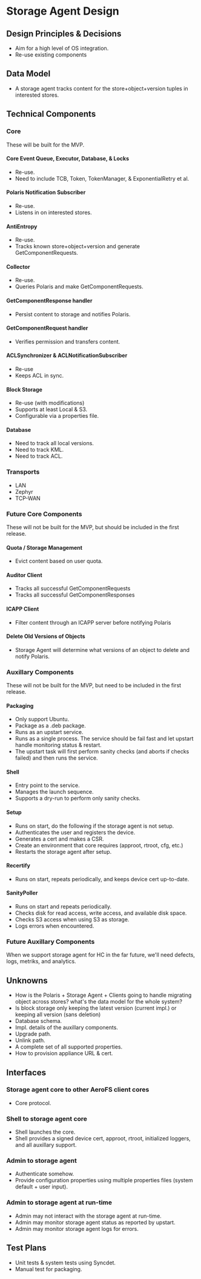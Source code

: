 Storage Agent Design
===

Design Principles & Decisions
---
* Aim for a high level of OS integration.
* Re-use existing components

Data Model
---
- A storage agent tracks content for the store+object+version tuples in interested stores.

Technical Components
---

### Core
These will be built for the MVP.

#### Core Event Queue, Executor, Database, & Locks
* Re-use.
* Need to include TCB, Token, TokenManager, & ExponentialRetry et al.

#### Polaris Notification Subscriber
* Re-use.
* Listens in on interested stores.

#### AntiEntropy
* Re-use.
* Tracks known store+object+version and generate GetComponentRequests.

#### Collector
* Re-use.
* Queries Polaris and make GetComponentRequests.

#### GetComponentResponse handler
* Persist content to storage and notifies Polaris.

#### GetComponentRequest handler
* Verifies permission and transfers content.

#### ACLSynchronizer & ACLNotificationSubscriber
* Re-use
* Keeps ACL in sync.

#### Block Storage
* Re-use (with modifications)
* Supports at least Local & S3.
* Configurable via a properties file.

#### Database
* Need to track all local versions.
* Need to track KML.
* Need to track ACL.

### Transports
* LAN
* Zephyr
* TCP-WAN

### Future Core Components
These will not be built for the MVP, but should be included in the first release.

#### Quota / Storage Management
* Evict content based on user quota.

#### Auditor Client
* Tracks all successful GetComponentRequests
* Tracks all successful GetComponentResponses

#### ICAPP Client
* Filter content through an ICAPP server before notifying Polaris

#### Delete Old Versions of Objects
* Storage Agent will determine what versions of an object to delete and notify Polaris.

### Auxillary Components
These will not be built for the MVP, but need to be included in the first release.

#### Packaging
* Only support Ubuntu.
* Package as a .deb package.
* Runs as an upstart service.
* Runs as a single process. The service should be fail fast and let upstart handle monitoring status & restart.
* The upstart task will first perform sanity checks (and aborts if checks failed) and then runs the service.

#### Shell
* Entry point to the service.
* Manages the launch sequence.
* Supports a dry-run to perform only sanity checks.

#### Setup
* Runs on start, do the following if the storage agent is not setup.
* Authenticates the user and registers the device.
* Generates a cert and makes a CSR.
* Create an environment that core requires (approot, rtroot, cfg, etc.)
* Restarts the storage agent after setup.

#### Recertify
* Runs on start, repeats periodically, and keeps device cert up-to-date.

#### SanityPoller
* Runs on start and repeats periodically.
* Checks disk for read access, write access, and available disk space.
* Checks S3 access when using S3 as storage.
* Logs errors when encountered.

### Future Auxillary Components
When we support storage agent for HC in the far future, we'll need defects, logs, metriks, and analytics.

Unknowns
---
* How is the Polaris + Storage Agent + Clients going to handle migrating object across stores? what's the data model for the whole system?
* Is block storage only keeping the latest version (current impl.) or keeping all version (sans deletion)
* Database schema.
* Impl. details of the auxillary components.
* Upgrade path.
* Unlink path.
* A complete set of all supported properties.
* How to provision appliance URL & cert.

Interfaces
---

### Storage agent core to other AeroFS client cores
* Core protocol.

### Shell to storage agent core
* Shell launches the core.
* Shell provides a signed device cert, approot, rtroot, initialized loggers, and all auxillary support.

### Admin to storage agent
* Authenticate somehow.
* Provide configuration properties using multiple properties files (system default + user input).

### Admin to storage agent at run-time
* Admin may not interact with the storage agent at run-time.
* Admin may monitor storage agent status as reported by upstart.
* Admin may monitor storage agent logs for errors.

Test Plans
---
* Unit tests & system tests using Syncdet.
* Manual test for packaging.
